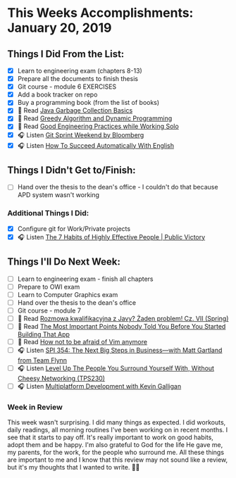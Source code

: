 # This Weeks Accomplishments: January 20, 2019

## Things I Did From the List:

- [x] Learn to engineering exam (chapters 8-13)
- [x] Prepare all the documents to finish thesis
- [x] Git course - module 6 EXERCISES
- [x] Add a book tracker on repo
- [x] Buy a programming book (from the list of books)
- [x] 📗 Read [Java Garbage Collection Basics](https://www.oracle.com/webfolder/technetwork/tutorials/obe/java/gc01/index.html)
- [x] 📗 Read [Greedy Algorithm and Dynamic Programming](https://medium.com/cracking-the-data-science-interview/greedy-algorithm-and-dynamic-programming-a8c019928405)
- [x] 📗 Read [Good Engineering Practices while Working Solo](https://blog.bitsrc.io/good-engineering-practices-while-working-solo-ad872e727af4)
- [x] 🎧 Listen [Git Sprint Weekend by Bloomberg](https://www.allthingsgit.com/episodes/git_sprint_weekend.html)
- [x] 🎧 Listen [How To Succeed Automatically With English](http://podplayer.net/?id=61575448)

## Things I Didn't Get to/Finish:

- [ ] Hand over the thesis to the dean's office - I couldn't do that because APD system wasn't working

### Additional Things I Did:

- [x] Configure git for Work/Private projects
- [x] 🎧 Listen [The 7 Habits of Highly Effective People | Public Victory](https://www.youtube.com/watch?v=d5DX5lLXz4E)

## Things I'll Do Next Week:

- [ ] Learn to engineering exam - finish all chapters
- [ ] Prepare to OWI exam
- [ ] Learn to Computer Graphics exam
- [ ] Hand over the thesis to the dean's office
- [ ] Git course - module 7
- [ ] 📗 Read [Rozmowa kwalifikacyjna z Javy? Żaden problem! Cz. VII (Spring)](http://it-leaders.com.pl/pl/rozmowa-kwalifikacyjna-javy-spring/)
- [ ] 📗 Read [The Most Important Points Nobody Told You Before You Started Building That App](https://medium.com/swlh/the-most-important-points-nobody-told-you-before-you-started-building-that-app-f6ebbd6a32b5)
- [ ] 📗 Read [How not to be afraid of Vim anymore](https://medium.freecodecamp.org/how-not-to-be-afraid-of-vim-anymore-ec0b7264b0ae)
- [ ] 🎧 Listen [SPI 354: The Next Big Steps in Business—with Matt Gartland from Team Flynn](https://www.smartpassiveincome.com/podcasts/the-next-big-steps-in-business-with-matt-gartland-from-team-flynn/)
- [ ] 🎧 Listen [Level Up The People You Surround Yourself With, Without Cheesy Networking (TPS230)](http://www.asianefficiency.com/podcast/230-level-up/)
- [ ] 🎧 Listen [Multiplatform Development with Kevin Galligan](http://talkingkotlin.com/multiplatform-development-with-kevin-galligan/)

### Week in Review
This week wasn't surprising. I did many things as expected. I did workouts, daily readings, all morning routines I've been working on in recent months. I see that it starts to pay off. It's really important to work on good habits, adopt them and be happy. I'm also grateful to God for the life He gave me, my parents, for the work, for the people who surround me. All these things are important to me and I know that this review may not sound like a review, but it's my thoughts that I wanted to write. 👊👊
